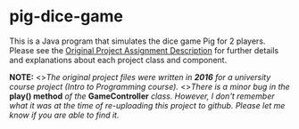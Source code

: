# pig-dice-game
This is a Java program that simulates the dice game Pig for 2 players.
Please see the [Original Project Assignment Description](https://github.com/smeraldoflower/pig-dice-game/blob/main/Original%20Project%20Assignment%20Description.pdf) for further details and explanations about each project class and component.

**NOTE:**
<>*The original project files were written in **2016** for a university course project (Intro to Programming course).*
<>*There is a minor bug in the* **play() method** *of the* **GameController** *class. However, I don't remember what it was at the time of re-uploading this project to github. Please let me know if you are able to find it.*
